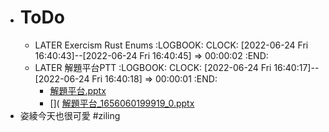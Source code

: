 - # ToDo
	- LATER Exercism Rust Enums
	  :LOGBOOK:
	  CLOCK: [2022-06-24 Fri 16:40:43]--[2022-06-24 Fri 16:40:45] =>  00:00:02
	  :END:
	- LATER 解題平台PTT
	  :LOGBOOK:
	  CLOCK: [2022-06-24 Fri 16:40:17]--[2022-06-24 Fri 16:40:18] =>  00:00:01
	  :END:
		- [解題平台.pptx](../assets/解題平台_1656060199919_0.pptx)
		- []( [解題平台_1656060199919_0.pptx](../assets/解題平台_1656060199919_0_1656060330802_0.pptx)
- 姿綾今天也很可愛 #ziling